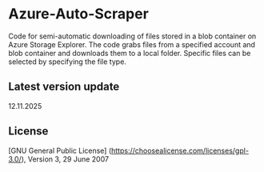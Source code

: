 # Azure-Auto-Scraper
Code for semi-automatic downloading of files stored in a blob container on Azure Storage Explorer. The code grabs files from a specified account and blob container and downloads them to a local folder. Specific files can be selected by specifying the file type. 

## Latest version update
12.11.2025

## License
[GNU General Public License] (https://choosealicense.com/licenses/gpl-3.0/), Version 3, 29 June 2007




